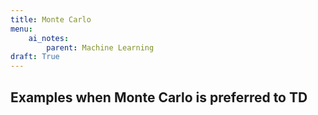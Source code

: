 ```yaml
---
title: Monte Carlo
menu:
    ai_notes:
        parent: Machine Learning 
draft: True
---
```


## Examples when Monte Carlo is preferred to TD


```python

```
